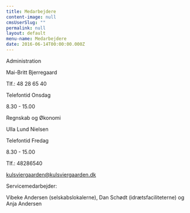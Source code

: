 ```yaml
---
title: Medarbejdere
content-image: null
cmsUserSlug: ""
permalink: null
layout: default
menu-name: Medarbejdere
date: 2016-06-14T00:00:00.000Z
---
```


Administration

Mai-Britt Bjerregaard

Tlf.: 48 28 65 40

Telefontid Onsdag 

 8.30 - 15.00

Regnskab og Økonomi

Ulla Lund Nielsen

Telefontid Fredag

8.30 - 15.00

Tlf.: 48286540

[kulsviergaarden@kulsviergaarden.dk](mailto:kulsviergaarden@kulsviergaarden.dk)

Servicemedarbejder:

Vibeke Andersen (selskabslokalerne), Dan Schødt (idrætsfaciliteterne) og Anja Andersen



